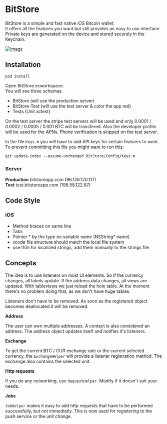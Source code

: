 # BitStore
BitStore is a simple and fast native iOS Bitcoin wallet.  
It offers all the features you want but still provides an easy to use interface.   
Private keys are generated on the device and stored securely in the Keychain.

[![image](http://bitstoreapp.com/bitstore.png)](http://bitstoreapp.com)

## Installation
	pod install
Open BitStore.xcworkspace.  
You will see three schemas:

- BitStore (will use the production server)
- BitStore-Test (will use the test server & color the app red)
- Tests (Unit xctest)

On the test server the stripe test servers will be used and only 0.0001 / 0.0002 / 0.0005 / 0.001 BTC will be transfered. Also the developer profile will be used for the APNs. Phone verification is skipped on the test server.

In the file `Keys.m` you will have to add API keys for certain features to work. To prevent committing this file you might want to run this:

	git update-index --assume-unchanged BitStore/Config/Keys.m
	

### Server
**Production** bitstoreapp.com (96.126.120.117)    
**Test** test.bitstoreapp.com (198.58.122.87)

## Code Style
### iOS
- Method braces on same line
- Tabs
- Pointer * by the type no variable name (NSString* name)
- xcode file structure should match the local file system
- use l10n for localized strings, add them manually to the strings file

## Concepts
The idea is to use listeners on most UI elements. So if the currency changes, all labels update. If the address data changes, all views are updated. With tableviews we just reload the hole table. At the moment there's no problem doing that, as we don't have huge tables.

Listeners don't have to be removed. As soon as the registered object becomes deallocated it will be removed.

**Address**

The user can own multiple addresses. A contact is also considered an address.
The address object updates itself and notifies it's listeners.

**Exchange**

To get the current BTC / CUR exchange rate or the current selected currency, the `ExchangeHelper` will provide a listener registration method.
The exchange also contains the selected unit.

**Http requests**

If you do any networking, use `RequestHelper`. Modify if it doesn't suit your needs.

**Jobs**

`JobHelper` makes it easy to add http requests that have to be performed successfully, but not immediatly. This is now used for registering to the push service or the unit change.